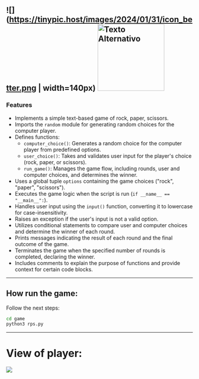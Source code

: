 ![](https://tinypic.host/images/2024/01/31/icon_better.png | width=140px)
<img src="https://tinypic.host/images/2024/01/31/icon_better.png" alt="Texto Alternativo" width="180"/>
------------
### Features

- Implements a simple text-based game of rock, paper, scissors.
- Imports the `random` module for generating random choices for the computer player.
- Defines functions:
  - `computer_choice()`: Generates a random choice for the computer player from predefined options.
  - `user_choice()`: Takes and validates user input for the player's choice (rock, paper, or scissors).
  - `run_game()`: Manages the game flow, including rounds, user and computer choices, and determines the winner.
- Uses a global tuple `options` containing the game choices ("rock", "paper", "scissors").
- Executes the game logic when the script is run (`if __name__ == "__main__":`).
- Handles user input using the `input()` function, converting it to lowercase for case-insensitivity.
- Raises an exception if the user's input is not a valid option.
- Utilizes conditional statements to compare user and computer choices and determine the winner of each round.
- Prints messages indicating the result of each round and the final outcome of the game.
- Terminates the game when the specified number of rounds is completed, declaring the winner.
- Includes comments to explain the purpose of functions and provide context for certain code blocks.

------------
## How run the game:

Follow the next steps:
```sh
cd game
python3 rps.py

```
------------
# View of player:
![](https://tinypic.host/images/2024/01/31/view.png)
